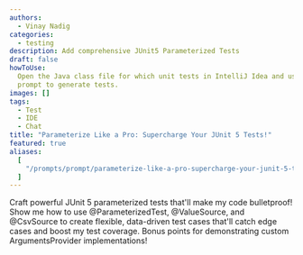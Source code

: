 ```yaml
---
authors:
  - Vinay Nadig
categories:
  - testing
description: Add comprehensive JUnit5 Parameterized Tests
draft: false
howToUse:
  Open the Java class file for which unit tests in IntelliJ Idea and use the
  prompt to generate tests.
images: []
tags:
  - Test
  - IDE
  - Chat
title: "Parameterize Like a Pro: Supercharge Your JUnit 5 Tests!"
featured: true
aliases:
  [
    "/prompts/prompt/parameterize-like-a-pro-supercharge-your-junit-5-tests-5fb781ea",
  ]
---
```


Craft powerful JUnit 5 parameterized tests that'll make my code bulletproof! Show me how to use @ParameterizedTest, @ValueSource, and @CsvSource to create flexible, data-driven test cases that'll catch edge cases and boost my test coverage. Bonus points for demonstrating custom ArgumentsProvider implementations!
